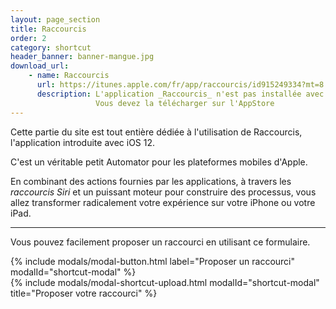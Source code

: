 ```yaml
---
layout: page_section
title: Raccourcis
order: 2
category: shortcut
header_banner: banner-mangue.jpg
download_url:
    - name: Raccourcis
      url: https://itunes.apple.com/fr/app/raccourcis/id915249334?mt=8
      description: L'application _Raccourcis_ n'est pas installée avec iOS.
                   Vous devez la télécharger sur l'AppStore
---
```


Cette partie du site est tout entière dédiée à l'utilisation de Raccourcis,
l'application introduite avec iOS 12.

C'est un véritable petit Automator pour les plateformes mobiles d'Apple.

En combinant des actions fournies par les applications, 
à travers les _raccourcis Siri_ et un puissant moteur pour 
construire des processus, vous allez transformer radicalement votre 
expérience sur votre iPhone ou votre iPad.

-----

Vous pouvez facilement proposer un raccourci en utilisant 
ce formulaire.

<div class="mt-3 mb-3 text-xs-center">
{% include modals/modal-button.html 
    label="Proposer un raccourci" 
    modalId="shortcut-modal" %}
</div>
{% include modals/modal-shortcut-upload.html 
    modalId="shortcut-modal" 
    title="Proposer votre raccourci" %}
